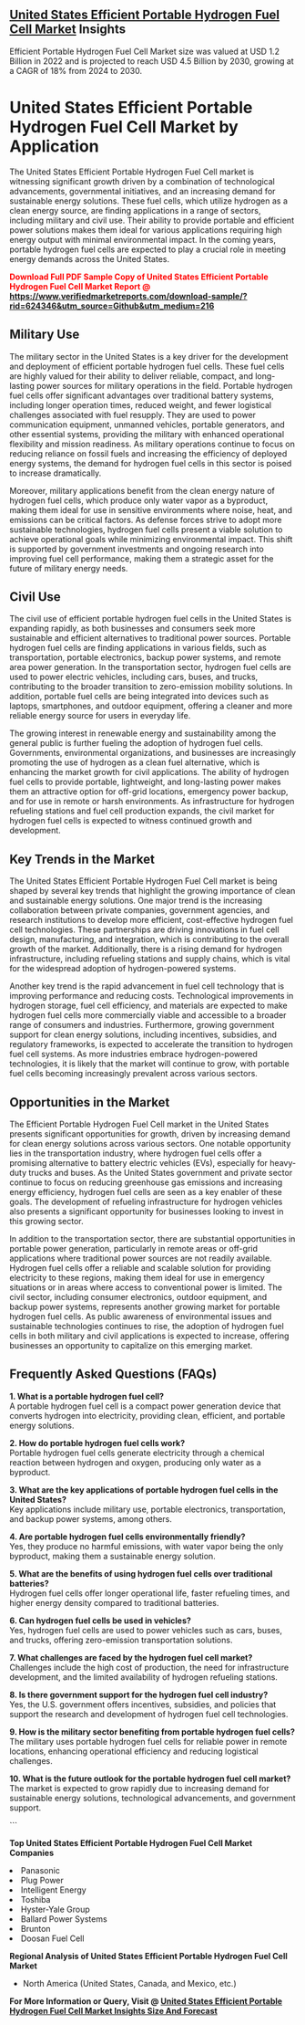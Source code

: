 <h2><a href="https://www.verifiedmarketreports.com/download-sample/?rid=624346&amp;utm_source=Github&amp;utm_medium=216" target="_blank">United States Efficient Portable Hydrogen Fuel Cell Market</a> Insights</h2><p>Efficient Portable Hydrogen Fuel Cell Market size was valued at USD 1.2 Billion in 2022 and is projected to reach USD 4.5 Billion by 2030, growing at a CAGR of 18% from 2024 to 2030.</p><p><h1>United States Efficient Portable Hydrogen Fuel Cell Market by Application</h1><p>The United States Efficient Portable Hydrogen Fuel Cell market is witnessing significant growth driven by a combination of technological advancements, governmental initiatives, and an increasing demand for sustainable energy solutions. These fuel cells, which utilize hydrogen as a clean energy source, are finding applications in a range of sectors, including military and civil use. Their ability to provide portable and efficient power solutions makes them ideal for various applications requiring high energy output with minimal environmental impact. In the coming years, portable hydrogen fuel cells are expected to play a crucial role in meeting energy demands across the United States. <strong><p><span class=""><span style="color: #ff0000;"><strong>Download Full PDF Sample Copy of United States Efficient Portable Hydrogen Fuel Cell Market Report</strong> @ </span><a href="https://www.verifiedmarketreports.com/download-sample/?rid=624346&amp;utm_source=Github&amp;utm_medium=216" target="_blank">https://www.verifiedmarketreports.com/download-sample/?rid=624346&amp;utm_source=Github&amp;utm_medium=216</a></span></p></strong></p><h2>Military Use</h2><p>The military sector in the United States is a key driver for the development and deployment of efficient portable hydrogen fuel cells. These fuel cells are highly valued for their ability to deliver reliable, compact, and long-lasting power sources for military operations in the field. Portable hydrogen fuel cells offer significant advantages over traditional battery systems, including longer operation times, reduced weight, and fewer logistical challenges associated with fuel resupply. They are used to power communication equipment, unmanned vehicles, portable generators, and other essential systems, providing the military with enhanced operational flexibility and mission readiness. As military operations continue to focus on reducing reliance on fossil fuels and increasing the efficiency of deployed energy systems, the demand for hydrogen fuel cells in this sector is poised to increase dramatically.</p><p>Moreover, military applications benefit from the clean energy nature of hydrogen fuel cells, which produce only water vapor as a byproduct, making them ideal for use in sensitive environments where noise, heat, and emissions can be critical factors. As defense forces strive to adopt more sustainable technologies, hydrogen fuel cells present a viable solution to achieve operational goals while minimizing environmental impact. This shift is supported by government investments and ongoing research into improving fuel cell performance, making them a strategic asset for the future of military energy needs.</p><h2>Civil Use</h2><p>The civil use of efficient portable hydrogen fuel cells in the United States is expanding rapidly, as both businesses and consumers seek more sustainable and efficient alternatives to traditional power sources. Portable hydrogen fuel cells are finding applications in various fields, such as transportation, portable electronics, backup power systems, and remote area power generation. In the transportation sector, hydrogen fuel cells are used to power electric vehicles, including cars, buses, and trucks, contributing to the broader transition to zero-emission mobility solutions. In addition, portable fuel cells are being integrated into devices such as laptops, smartphones, and outdoor equipment, offering a cleaner and more reliable energy source for users in everyday life.</p><p>The growing interest in renewable energy and sustainability among the general public is further fueling the adoption of hydrogen fuel cells. Governments, environmental organizations, and businesses are increasingly promoting the use of hydrogen as a clean fuel alternative, which is enhancing the market growth for civil applications. The ability of hydrogen fuel cells to provide portable, lightweight, and long-lasting power makes them an attractive option for off-grid locations, emergency power backup, and for use in remote or harsh environments. As infrastructure for hydrogen refueling stations and fuel cell production expands, the civil market for hydrogen fuel cells is expected to witness continued growth and development.</p><h2>Key Trends in the Market</h2><p>The United States Efficient Portable Hydrogen Fuel Cell market is being shaped by several key trends that highlight the growing importance of clean and sustainable energy solutions. One major trend is the increasing collaboration between private companies, government agencies, and research institutions to develop more efficient, cost-effective hydrogen fuel cell technologies. These partnerships are driving innovations in fuel cell design, manufacturing, and integration, which is contributing to the overall growth of the market. Additionally, there is a rising demand for hydrogen infrastructure, including refueling stations and supply chains, which is vital for the widespread adoption of hydrogen-powered systems.</p><p>Another key trend is the rapid advancement in fuel cell technology that is improving performance and reducing costs. Technological improvements in hydrogen storage, fuel cell efficiency, and materials are expected to make hydrogen fuel cells more commercially viable and accessible to a broader range of consumers and industries. Furthermore, growing government support for clean energy solutions, including incentives, subsidies, and regulatory frameworks, is expected to accelerate the transition to hydrogen fuel cell systems. As more industries embrace hydrogen-powered technologies, it is likely that the market will continue to grow, with portable fuel cells becoming increasingly prevalent across various sectors.</p><h2>Opportunities in the Market</h2><p>The Efficient Portable Hydrogen Fuel Cell market in the United States presents significant opportunities for growth, driven by increasing demand for clean energy solutions across various sectors. One notable opportunity lies in the transportation industry, where hydrogen fuel cells offer a promising alternative to battery electric vehicles (EVs), especially for heavy-duty trucks and buses. As the United States government and private sector continue to focus on reducing greenhouse gas emissions and increasing energy efficiency, hydrogen fuel cells are seen as a key enabler of these goals. The development of refueling infrastructure for hydrogen vehicles also presents a significant opportunity for businesses looking to invest in this growing sector.</p><p>In addition to the transportation sector, there are substantial opportunities in portable power generation, particularly in remote areas or off-grid applications where traditional power sources are not readily available. Hydrogen fuel cells offer a reliable and scalable solution for providing electricity to these regions, making them ideal for use in emergency situations or in areas where access to conventional power is limited. The civil sector, including consumer electronics, outdoor equipment, and backup power systems, represents another growing market for portable hydrogen fuel cells. As public awareness of environmental issues and sustainable technologies continues to rise, the adoption of hydrogen fuel cells in both military and civil applications is expected to increase, offering businesses an opportunity to capitalize on this emerging market.</p><h2>Frequently Asked Questions (FAQs)</h2><p><strong>1. What is a portable hydrogen fuel cell?</strong><br>A portable hydrogen fuel cell is a compact power generation device that converts hydrogen into electricity, providing clean, efficient, and portable energy solutions.</p><p><strong>2. How do portable hydrogen fuel cells work?</strong><br>Portable hydrogen fuel cells generate electricity through a chemical reaction between hydrogen and oxygen, producing only water as a byproduct.</p><p><strong>3. What are the key applications of portable hydrogen fuel cells in the United States?</strong><br>Key applications include military use, portable electronics, transportation, and backup power systems, among others.</p><p><strong>4. Are portable hydrogen fuel cells environmentally friendly?</strong><br>Yes, they produce no harmful emissions, with water vapor being the only byproduct, making them a sustainable energy solution.</p><p><strong>5. What are the benefits of using hydrogen fuel cells over traditional batteries?</strong><br>Hydrogen fuel cells offer longer operational life, faster refueling times, and higher energy density compared to traditional batteries.</p><p><strong>6. Can hydrogen fuel cells be used in vehicles?</strong><br>Yes, hydrogen fuel cells are used to power vehicles such as cars, buses, and trucks, offering zero-emission transportation solutions.</p><p><strong>7. What challenges are faced by the hydrogen fuel cell market?</strong><br>Challenges include the high cost of production, the need for infrastructure development, and the limited availability of hydrogen refueling stations.</p><p><strong>8. Is there government support for the hydrogen fuel cell industry?</strong><br>Yes, the U.S. government offers incentives, subsidies, and policies that support the research and development of hydrogen fuel cell technologies.</p><p><strong>9. How is the military sector benefiting from portable hydrogen fuel cells?</strong><br>The military uses portable hydrogen fuel cells for reliable power in remote locations, enhancing operational efficiency and reducing logistical challenges.</p><p><strong>10. What is the future outlook for the portable hydrogen fuel cell market?</strong><br>The market is expected to grow rapidly due to increasing demand for sustainable energy solutions, technological advancements, and government support.</p>```</p><p><strong>Top United States Efficient Portable Hydrogen Fuel Cell Market Companies</strong></p><div data-test-id=""><p><li>Panasonic</li><li> Plug Power</li><li> Intelligent Energy</li><li> Toshiba</li><li> Hyster-Yale Group</li><li> Ballard Power Systems</li><li> Brunton</li><li> Doosan Fuel Cell</li></p><div><strong>Regional Analysis of&nbsp;United States Efficient Portable Hydrogen Fuel Cell Market</strong></div><ul><li dir="ltr"><p dir="ltr">North America&nbsp;(United States, Canada, and Mexico, etc.)</p></li></ul><p><strong>For More Information or Query, Visit @&nbsp;</strong><strong><a href="https://www.verifiedmarketreports.com/product/efficient-portable-hydrogen-fuel-cell-market/?utm_source=Github&amp;utm_medium=216" target="_blank">United States Efficient Portable Hydrogen Fuel Cell Market Insights Size And Forecast</a></strong></p></div>
